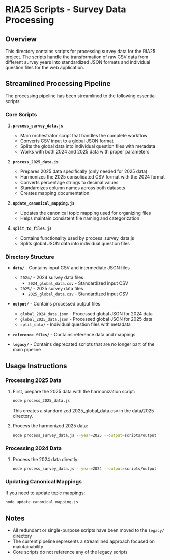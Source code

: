 # RIA25 Scripts - Survey Data Processing

## Overview

This directory contains scripts for processing survey data for the RIA25 project. The scripts handle the transformation of raw CSV data from different survey years into standardized JSON formats and individual question files for the web application.

## Streamlined Processing Pipeline

The processing pipeline has been streamlined to the following essential scripts:

### Core Scripts

1. **`process_survey_data.js`**

   - Main orchestrator script that handles the complete workflow
   - Converts CSV input to a global JSON format
   - Splits the global data into individual question files with metadata
   - Works with both 2024 and 2025 data with proper parameters

2. **`process_2025_data.js`**

   - Prepares 2025 data specifically (only needed for 2025 data)
   - Harmonizes the 2025 consolidated CSV format with the 2024 format
   - Converts percentage strings to decimal values
   - Standardizes column names across both datasets
   - Creates mapping documentation

3. **`update_canonical_mapping.js`**

   - Updates the canonical topic mapping used for organizing files
   - Helps maintain consistent file naming and categorization

4. **`split_to_files.js`**
   - Contains functionality used by process_survey_data.js
   - Splits global JSON data into individual question files

### Directory Structure

- **`data/`** - Contains input CSV and intermediate JSON files

  - `2024/` - 2024 survey data files
    - `2024_global_data.csv` - Standardized input CSV
  - `2025/` - 2025 survey data files
    - `2025_global_data.csv` - Standardized input CSV

- **`output/`** - Contains processed output files

  - `global_2024_data.json` - Processed global JSON for 2024 data
  - `global_2025_data.json` - Processed global JSON for 2025 data
  - `split_data/` - Individual question files with metadata

- **`reference files/`** - Contains reference data and mappings

- **`legacy/`** - Contains deprecated scripts that are no longer part of the main pipeline

## Usage Instructions

### Processing 2025 Data

1. First, prepare the 2025 data with the harmonization script:

   ```bash
   node process_2025_data.js
   ```

   This creates a standardized 2025_global_data.csv in the data/2025 directory.

2. Process the harmonized 2025 data:
   ```bash
   node process_survey_data.js --year=2025 --output=scripts/output
   ```

### Processing 2024 Data

1. Process the 2024 data directly:
   ```bash
   node process_survey_data.js --year=2024 --output=scripts/output
   ```

### Updating Canonical Mappings

If you need to update topic mappings:

```bash
node update_canonical_mapping.js
```

## Notes

- All redundant or single-purpose scripts have been moved to the `legacy/` directory
- The current pipeline represents a streamlined approach focused on maintainability
- Core scripts do not reference any of the legacy scripts
